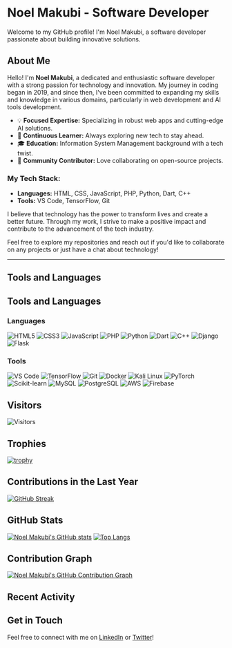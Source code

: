 # Noel Makubi - Software Developer

Welcome to my GitHub profile! I'm Noel Makubi, a software developer passionate about building innovative solutions.

## About Me

Hello! I'm **Noel Makubi**, a dedicated and enthusiastic software developer with a strong passion for technology and innovation. My journey in coding began in 2019, and since then, I've been committed to expanding my skills and knowledge in various domains, particularly in web development and AI tools development.

- 💡 **Focused Expertise:** Specializing in robust web apps and cutting-edge AI solutions.
- 🌱 **Continuous Learner:** Always exploring new tech to stay ahead.
- 🎓 **Education:** Information System Management background with a tech twist.
- 🤝 **Community Contributor:** Love collaborating on open-source projects.

### My Tech Stack:
- **Languages:** HTML, CSS, JavaScript, PHP, Python, Dart, C++
- **Tools:** VS Code, TensorFlow, Git

I believe that technology has the power to transform lives and create a better future. Through my work, I strive to make a positive impact and contribute to the advancement of the tech industry.

Feel free to explore my repositories and reach out if you'd like to collaborate on any projects or just have a chat about technology!

---

## Tools and Languages

## Tools and Languages

### Languages
![HTML5](https://img.shields.io/badge/HTML5-E34F26?style=for-the-badge&logo=html5&logoColor=white)
![CSS3](https://img.shields.io/badge/CSS3-1572B6?style=for-the-badge&logo=css3&logoColor=white)
![JavaScript](https://img.shields.io/badge/JavaScript-F7DF1E?style=for-the-badge&logo=javascript&logoColor=black)
![PHP](https://img.shields.io/badge/PHP-777BB4?style=for-the-badge&logo=php&logoColor=white)
![Python](https://img.shields.io/badge/Python-3776AB?style=for-the-badge&logo=python&logoColor=white)
![Dart](https://img.shields.io/badge/Dart-0175C2?style=for-the-badge&logo=dart&logoColor=white)
![C++](https://img.shields.io/badge/C++-00599C?style=for-the-badge&logo=c%2B%2B&logoColor=white)
![Django](https://img.shields.io/badge/Django-092E20?style=for-the-badge&logo=django&logoColor=white)
![Flask](https://img.shields.io/badge/Flask-000000?style=for-the-badge&logo=flask&logoColor=white)

### Tools
![VS Code](https://img.shields.io/badge/Visual_Studio_Code-0078D4?style=for-the-badge&logo=visual%20studio%20code&logoColor=white)
![TensorFlow](https://img.shields.io/badge/TensorFlow-FF6F00?style=for-the-badge&logo=tensorflow&logoColor=white)
![Git](https://img.shields.io/badge/Git-F05032?style=for-the-badge&logo=git&logoColor=white)
![Docker](https://img.shields.io/badge/Docker-2496ED?style=for-the-badge&logo=docker&logoColor=white)
![Kali Linux](https://img.shields.io/badge/Kali_Linux-557C94?style=for-the-badge&logo=kali%20linux&logoColor=white)
![PyTorch](https://img.shields.io/badge/PyTorch-EE4C2C?style=for-the-badge&logo=pytorch&logoColor=white)
![Scikit-learn](https://img.shields.io/badge/Scikit--learn-F7931E?style=for-the-badge&logo=scikit-learn&logoColor=white)
![MySQL](https://img.shields.io/badge/MySQL-4479A1?style=for-the-badge&logo=mysql&logoColor=white)
![PostgreSQL](https://img.shields.io/badge/PostgreSQL-336791?style=for-the-badge&logo=postgresql&logoColor=white)
![AWS](https://img.shields.io/badge/AWS-232F3E?style=for-the-badge&logo=amazon%20aws&logoColor=white)
![Firebase](https://img.shields.io/badge/Firebase-FFCA28?style=for-the-badge&logo=firebase&logoColor=black)


## Visitors

![Visitors](https://visitor-badge.laobi.icu/badge?page_id=noelmakubi)

## Trophies

[![trophy](https://github-profile-trophy.vercel.app/?username=noelmakubi&theme=darkhub)](https://github.com/noelmakubi)

## Contributions in the Last Year

[![GitHub Streak](https://github-readme-streak-stats.herokuapp.com/?user=noelmakubi&theme=dark)](https://git.io/streak-stats)

## GitHub Stats

[![Noel Makubi's GitHub stats](https://github-readme-stats.vercel.app/api?username=noelmakubi&show_icons=true&theme=dark)](https://github.com/noelmakubi)
[![Top Langs](https://github-readme-stats.vercel.app/api/top-langs/?username=noelmakubi&layout=compact&theme=dark)](https://github.com/noelmakubi)

## Contribution Graph

[![Noel Makubi's GitHub Contribution Graph](https://github-readme-activity-graph.cyclic.app/graph?username=noelmakubi&theme=github&hide_border=true)](https://github.com/noelmakubi)

## Recent Activity

<!--START_SECTION:activity-->
<!--END_SECTION:activity-->

## Get in Touch
Feel free to connect with me on [LinkedIn](https://www.linkedin.com/in/noel-makubi-2127911aa/) or [Twitter](https://twitter.com/Noel___Mak)!
